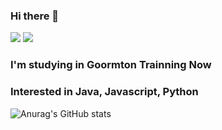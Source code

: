 ### Hi there 👋
<img src="https://img.shields.io/badge/GoormtonTrainning-AEDDEF?style=flat-square&logo=googlecloud&logoColor=white"/> <img src="https://img.shields.io/badge/paewhal20@gmail.com-EA4335?style=flat-square&logo=gmail&logoColor=white"/>
### I'm studying in Goormton Trainning Now
### Interested in Java, Javascript, Python





![Anurag's GitHub stats](https://github-readme-stats.vercel.app/api?username=JinhwanB&show_icons=true&theme=radical)
